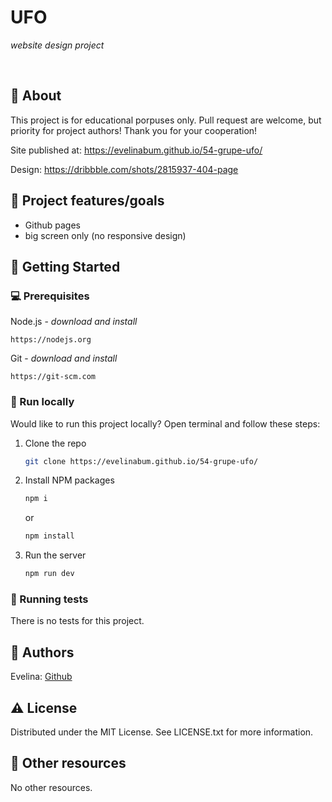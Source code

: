 # UFO

_website design project_

<br>

## 🌟 About

This project is for educational porpuses only. Pull request are welcome, but priority for project authors! Thank you for your cooperation!

Site published at: https://evelinabum.github.io/54-grupe-ufo/

Design: https://dribbble.com/shots/2815937-404-page

## 🎯 Project features/goals

-   Github pages
-   big screen only (no responsive design)

## 🧰 Getting Started

### 💻 Prerequisites

Node.js - _download and install_

```
https://nodejs.org
```

Git - _download and install_

```
https://git-scm.com
```

### 🏃 Run locally

Would like to run this project locally? Open terminal and follow these steps:

1. Clone the repo
    ```sh
    git clone https://evelinabum.github.io/54-grupe-ufo/
    ```
2. Install NPM packages
    ```sh
    npm i
    ```
    or
    ```sh
    npm install
    ```
3. Run the server
    ```sh
    npm run dev
    ```

### 🧪 Running tests

There is no tests for this project.

## 🎅 Authors

Evelina: [Github](https://evelinabum.github.io/54-grupe-ufo/)

## ⚠️ License

Distributed under the MIT License. See LICENSE.txt for more information.

## 🔗 Other resources

No other resources.
